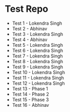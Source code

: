 # Test Repo
* Test 1 - Lokendra Singh
* Test 2 - Abhinav
* Test 3 - Lokendra Singh
* Test 4 - Abhinav
* Test 5 - Lokendra Singh
* Test 6 - Lokendra Singh
* Test 7 - Lokendra Singh
* Test 8 - Lokendra Singh
* Test 9 - Lokendra Singh
* Test 10 - Lokendra Singh
* Test 11 - Lokendra Singh
* Test 12 - Lokendra Singh
* Test 13 - Phase 1
* Test 14 - Phase 2
* Test 15 - Phase 3
* Test 16 - Abhinav
